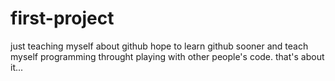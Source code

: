 # first-project
just teaching myself about github
hope to learn github sooner
and teach myself programming throught playing with other people's code.
that's about it...
